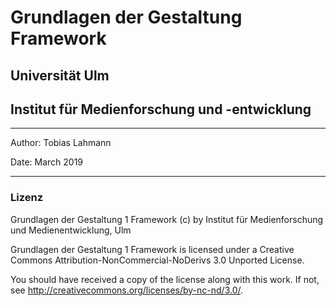 # Grundlagen der Gestaltung Framework

## Universität Ulm
## Institut für Medienforschung und -entwicklung

---------------
Author: Tobias Lahmann

Date: March 2019

---------------
### Lizenz
Grundlagen der Gestaltung 1 Framework (c) by Institut für Medienforschung und Medienentwicklung, Ulm

Grundlagen der Gestaltung 1 Framework is licensed under a
Creative Commons Attribution-NonCommercial-NoDerivs 3.0 Unported License.

You should have received a copy of the license along with this
work.  If not, see <http://creativecommons.org/licenses/by-nc-nd/3.0/>.
